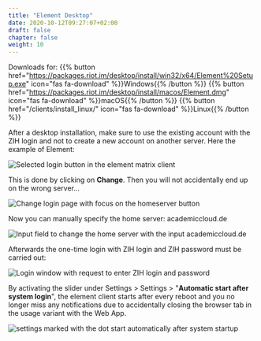 ```yaml
---
title: "Element Desktop"
date: 2020-10-12T09:27:07+02:00
draft: false
chapter: false
weight: 10
---
```


Downloads for: {{% button href="https://packages.riot.im/desktop/install/win32/x64/Element%20Setup.exe" icon="fas fa-download" %}}Windows{{% /button %}} 
{{% button href="https://packages.riot.im/desktop/install/macos/Element.dmg" icon="fas fa-download" %}}macOS{{% /button %}} 
{{% button href="/clients/install_linux/" icon="fas fa-download" %}}Linux{{% /button %}}

After a desktop installation, make sure to use the existing account with the ZIH login and not to create a new account on another server. Here the example of Element:

![Selected login button in the element matrix client](/images/01_Login_en.png)

This is done by clicking on **Change**. Then you will not accidentally end up on the wrong server...

![Change login page with focus on the homeserver button](/images/02_Change-Homeserver_en.png)

Now you can manually specify the home server: academiccloud.de

![Input field to change the home server with the input academiccloud.de](/images/03_Set-Homeserver_en.png)

Afterwards the one-time login with ZIH login and ZIH password must be carried out:

![Login window with request to enter ZIH login and password](/images/04_Username_en.png)

By activating the slider under Settings > Settings > "**Automatic start after system login**", the element client starts after every reboot and you no longer miss any notifications due to accidentally closing the browser tab in the usage variant with the Web App.

![settings marked with the dot start automatically after system startup](/images/05_Settings_en.png)
